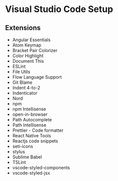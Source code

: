 # Visual Studio Code Setup

## Extensions
- Angular Essentials
- Atom Keymap
- Bracket Pair Colorizer
- Color Highlight
- Document This
- ESLint
- File Utils
- Flow Language Support
- Git Blame
- Indent 4-to-2
- Indenticator
- Nord
- npm
- npm Intellisense
- open-in-browser
- Path Autocomplete
- Path Intellisense
- Prettier - Code formatter
- React Native Tools
- Reactjs code snippets
- seti-icons
- stylus
- Sublime Babel
- TSLint
- vscode-styled-components
- vscode-styled-jsx
